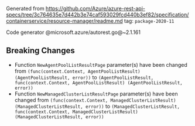 Generated from https://github.com/Azure/azure-rest-api-specs/tree/3c764635e7d442b3e74caf593029fcd440b3ef82/specification/containerservice/resource-manager/readme.md tag: `package-2020-11`

Code generator @microsoft.azure/autorest.go@~2.1.161

## Breaking Changes

- Function `NewAgentPoolListResultPage` parameter(s) have been changed from `(func(context.Context, AgentPoolListResult) (AgentPoolListResult, error))` to `(AgentPoolListResult, func(context.Context, AgentPoolListResult) (AgentPoolListResult, error))`
- Function `NewManagedClusterListResultPage` parameter(s) have been changed from `(func(context.Context, ManagedClusterListResult) (ManagedClusterListResult, error))` to `(ManagedClusterListResult, func(context.Context, ManagedClusterListResult) (ManagedClusterListResult, error))`
